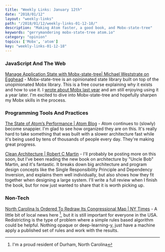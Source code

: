 ```yaml
---
title: "Weekly Links: January 12th"
date: "2018/01/12"
layout: "weekly-links"
path: "/2018/01/12/weekly-links-01-12-18/"
description: "Making Atom faster, a good book, and Mobx-state-tree"
keywords: "gerrymandering mobx-state-tree atom.io"
category: "opinion"
topics: ['Mobx', 'atom']
key: "weekly-links-01-12-18"
---
```



### JavaScript And The Web

[Manage Application State with Mobx-state-tree| Michael Weststrate on Egghead](https://egghead.io/courses/manage-application-state-with-mobx-state-tree)  - Mobx-state-tree is an opinionated state library built on top of the unopinionated Mobx library.  This is a free course explaining why it exists and how to use it.  I [wrote about Mobx last year](https://benmccormick.org/2017/01/09/mobx-first-impressions/) and am still enjoying using it a year later.  I'm excited to dive into Mobx-state-tree and hopefully sharpen my Mobx skills in the process.

### Programming Tools And Practices

[The State of Atom’s Performance | Atom Blog](http://blog.atom.io/2018/01/10/the-state-of-atoms-performance.html) - Atom continues to (slowly) become snappier.  I'm glad to see how organized they are on this.  It's really hard to take something that was built with a slower architecture fast while it's being used by tens of thousands of people every day.  They're making great progress.

[Clean Architecture | Robert C Martin](http://amzn.to/2DqBeSQ) - I'll probably be posting more on this soon, but I've been reading the new book on architecture by "Uncle Bob" Martin, and it's fantastic.  It breaks down big architecture and program design concepts like the Single Responsibility Principle and Dependency Inversion, and explains them well individually, but also shows how they fit together when designing a large system.  I'll write a full review when I finish the book, but for now just wanted to share that it is worth picking up.

### Non-Tech

[North Carolina Is Ordered To Redraw Its Congressional Map | NY Times](https://www.nytimes.com/2018/01/09/us/north-carolina-gerrymander.html) - A little bit of local news here [^1], but it is still important for everyone in the USA.  Redistricting is the type of problem where a simple rules based algorithm could be helpful.  Nothing opaque or deep-learning-y, just have a machine apply a published set of rules and work with the results.




[^1]: I'm a proud resident of Durham, North Carolina

